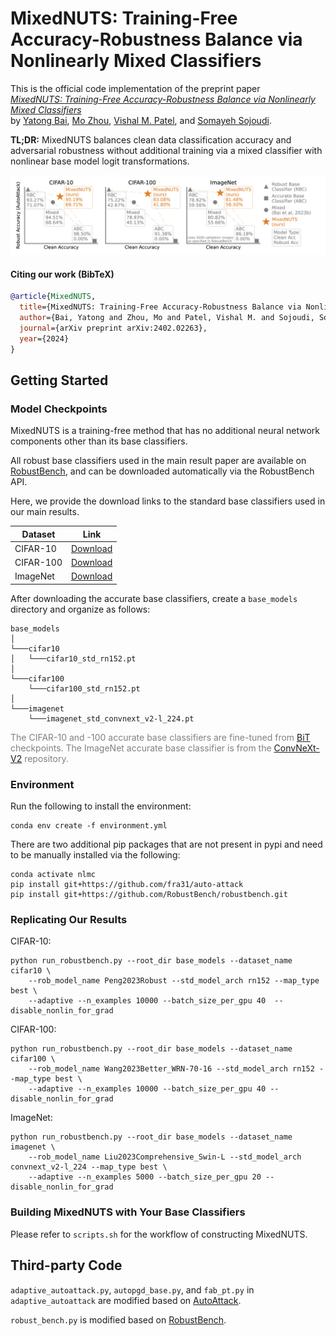 # MixedNUTS: Training-Free Accuracy-Robustness Balance via Nonlinearly Mixed Classifiers

This is the official code implementation of the preprint paper \
*[MixedNUTS: Training-Free Accuracy-Robustness Balance via Nonlinearly Mixed Classifiers](https://arxiv.org/abs/2402.02263)* \
by [Yatong Bai](https://bai-yt.github.io), [Mo Zhou](https://cdluminate.github.io), [Vishal M. Patel](https://engineering.jhu.edu/faculty/vishal-patel), and [Somayeh Sojoudi](https://www2.eecs.berkeley.edu/Faculty/Homepages/sojoudi.html).

**TL;DR:** MixedNUTS balances clean data classification accuracy and adversarial robustness without additional training 
via a mixed classifier with nonlinear base model logit transformations.

<center>
  <img src="main_figure.jpg" alt="MixedNUTS Results" title="Results" width="800"/>
</center>


#### Citing our work (BibTeX)

```bibtex
@article{MixedNUTS,
  title={MixedNUTS: Training-Free Accuracy-Robustness Balance via Nonlinearly Mixed Classifiers},
  author={Bai, Yatong and Zhou, Mo and Patel, Vishal M. and Sojoudi, Somayeh},
  journal={arXiv preprint arXiv:2402.02263},
  year={2024}
}
```


## Getting Started

### Model Checkpoints

MixedNUTS is a training-free method that has no additional neural network components other than its base classifiers.

All robust base classifiers used in the main result paper are available on [RobustBench](https://robustbench.github.io), and can be downloaded automatically via the RobustBench API.

Here, we provide the download links to the standard base classifiers used in our main results.

| Dataset   | Link  |
|-----------|-------|
| CIFAR-10  | [Download](http://172.233.227.28/base_models/cifar10/cifar10_std_rn152.pt)    |
| CIFAR-100 | [Download](http://172.233.227.28/base_models/cifar100/cifar100_std_rn152.pt)  |
| ImageNet  | [Download](https://dl.fbaipublicfiles.com/convnext/convnextv2/im22k/convnextv2_large_22k_224_ema.pt)  |

After downloading the accurate base classifiers, create a `base_models` directory and organize as follows:
```
base_models
│
└───cifar10
│   └───cifar10_std_rn152.pt
│   
└───cifar100
    └───cifar100_std_rn152.pt
│   
└───imagenet
    └───imagenet_std_convnext_v2-l_224.pt
```

<span style="color:gray"> The CIFAR-10 and -100 accurate base classifiers are fine-tuned from [BiT](https://github.com/google-research/big_transfer) checkpoints.
The ImageNet accurate base classifier is from the
[ConvNeXt-V2](https://github.com/facebookresearch/ConvNeXt-V2) repository. </span>

### Environment

Run the following to install the environment:
```
conda env create -f environment.yml
```

There are two additional pip packages that are not present in pypi and need to be manually installed via the following:

```
conda activate nlmc
pip install git+https://github.com/fra31/auto-attack
pip install git+https://github.com/RobustBench/robustbench.git
```

### Replicating Our Results

CIFAR-10:
```
python run_robustbench.py --root_dir base_models --dataset_name cifar10 \
    --rob_model_name Peng2023Robust --std_model_arch rn152 --map_type best \
    --adaptive --n_examples 10000 --batch_size_per_gpu 40  --disable_nonlin_for_grad
```

CIFAR-100:
```
python run_robustbench.py --root_dir base_models --dataset_name cifar100 \
    --rob_model_name Wang2023Better_WRN-70-16 --std_model_arch rn152 --map_type best \
    --adaptive --n_examples 10000 --batch_size_per_gpu 40 --disable_nonlin_for_grad
```

ImageNet:
```
python run_robustbench.py --root_dir base_models --dataset_name imagenet \
    --rob_model_name Liu2023Comprehensive_Swin-L --std_model_arch convnext_v2-l_224 --map_type best \
    --adaptive --n_examples 5000 --batch_size_per_gpu 20 --disable_nonlin_for_grad
```

### Building MixedNUTS with Your Base Classifiers

Please refer to `scripts.sh` for the workflow of constructing MixedNUTS.


## Third-party Code

`adaptive_autoattack.py`, `autopgd_base.py`, and `fab_pt.py` in `adaptive_autoattack` are modified based on [AutoAttack](https://github.com/fra31/auto-attack).

`robust_bench.py` is modified based on [RobustBench](https://github.com/RobustBench/robustbench).
